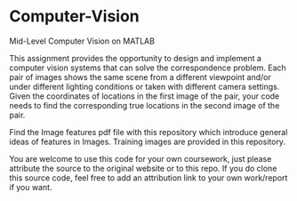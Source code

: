 # Computer-Vision
Mid-Level Computer Vision on MATLAB

This assignment provides the opportunity to design and implement a computer vision systems that can solve the correspondence problem. Each pair of images shows the same scene from a different viewpoint and/or under different lighting conditions or taken with different camera settings. Given the coordinates of locations in the first image of the pair, your code needs to find the corresponding true locations in the second image of the pair.

Find the Image features pdf file with this repository which introduce general ideas of features in Images. Training images are provided in this repository. 


You are welcome to use this code for your own coursework, just please attribute the source to the original website or to this repo. If you do clone this source code, feel free to add an attribution link to your own work/report if you want.

